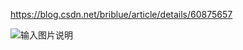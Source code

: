 https://blog.csdn.net/briblue/article/details/60875657

![输入图片说明](https://gitee.com/uploads/images/2018/0531/082437_305ab0e5_930142.png "屏幕截图.png")